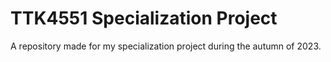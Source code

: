 # TTK4551 Specialization Project
A repository made for my specialization project during the autumn of 2023.
